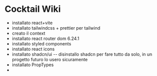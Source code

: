 # Cocktail Wiki

- installato react+vite
- installato tailwindcss + prettier per tailwind
- creato il context
- installato react router dom 6.24.1
- installato styled components
- installato react icons
- installato shadcn/ui -- disinstallo shadcn per fare tutto da solo, in un progetto futuro lo usero sicuramente
- installato PropTypes
- 
